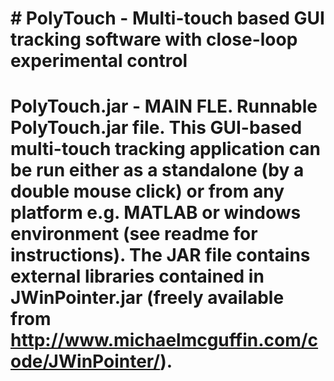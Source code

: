 # # PolyTouch - Multi-touch based GUI tracking software with close-loop experimental control
# PolyTouch.jar - MAIN FLE. Runnable PolyTouch.jar file. This GUI-based multi-touch tracking application can be run either as a standalone (by a double mouse click) or from any platform e.g. MATLAB or windows environment (see readme for instructions). The JAR file contains external libraries contained in JWinPointer.jar (freely available from http://www.michaelmcguffin.com/code/JWinPointer/).

